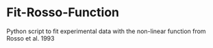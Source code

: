 # Fit-Rosso-Function
Python script to fit experimental data with the non-linear function from Rosso et al. 1993
